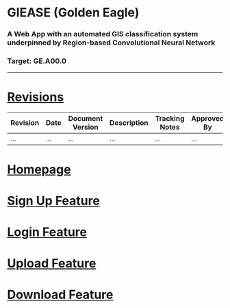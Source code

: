 # GIEASE (Golden Eagle)
### A Web App with an automated GIS classification system underpinned by Region-based Convolutional Neural Network
### Target:  GE.A00.0
_______________________________________
# [Revisions](https://github.com/rendznicoy/golden-eagle/edit/main/REVISIONS.md)
| Revision | Date       | Document Version | Description                | Tracking Notes          | Approved By          |
|----------|------------|-------------------|----------------------------|-------------------------|----------------------|
| ...      | ...        | ...               | ...               | ...               | ...               |    

# [Homepage](https://github.com/rendznicoy/golden-eagle/edit/main/HOMEPAGE.md)

# [Sign Up Feature](https://github.com/rendznicoy/golden-eagle/edit/main/SIGNUP.md)

# [Login Feature](https://github.com/rendznicoy/golden-eagle/edit/main/LOGIN.md)

# [Upload Feature](https://github.com/rendznicoy/golden-eagle/edit/main/UPLOAD.md)

# [Download Feature](https://github.com/rendznicoy/golden-eagle/edit/main/DOWNLOAD.md)
